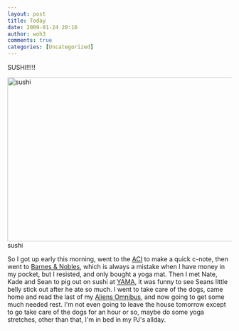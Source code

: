 ```yaml
---
layout: post
title: Today
date: 2009-01-24 20:16
author: woh3
comments: true
categories: [Uncategorized]
---
```

SUSHI!!!!!

<img class="size-full wp-image-118" title="frozen_sushi" src="http://woh3.com/wordpress/wp-content/uploads/2009/01/frozen_sushi.jpg" alt="sushi" width="567" height="369" />sushi

So I got up early this morning, went to the <a href="http://www.concrete.org/general/home.asp">ACI</a> to make a quick c-note, then went to <a href="http://www.barnesandnoble.com/">Barnes &amp; Nobles</a>, which is always a mistake when I have money in my pocket, but I resisted, and only bought a yoga mat. Then I met Nate, Kade and Sean to pig out on sushi at <a href="http://www.usmenuguide.com/yamasushi.html">YAMA</a>, it was funny to see Seans little belly stick out after he ate so much. I went to take care of the dogs, came home and read the last of my <a href="http://www.amazon.com/gp/product/1593079265">Aliens Omnibus</a>, and now going to get some much needed rest. I'm not even going to leave the house tomorrow except to go take care of the dogs for an hour or so, maybe do some yoga stretches, other than that, I'm in bed in my PJ's allday.

